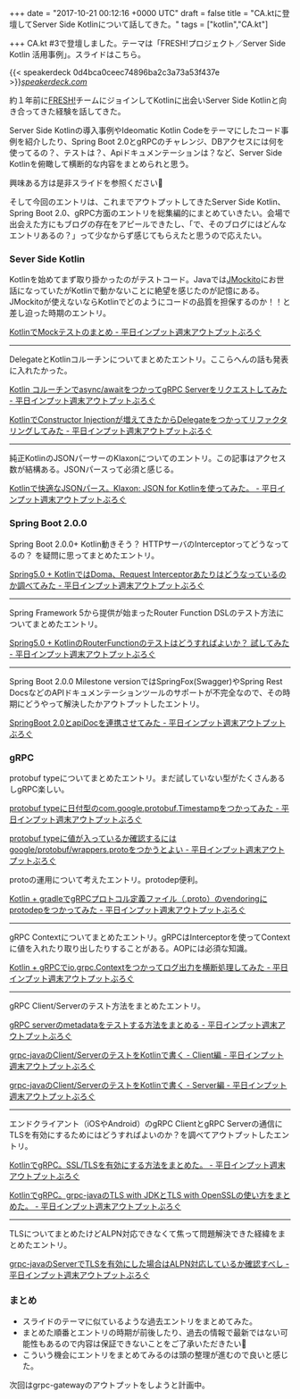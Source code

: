 
+++
date = "2017-10-21 00:12:16 +0000 UTC"
draft = false
title = "CA.ktに登壇してServer Side Kotlinについて話してきた。"
tags = ["kotlin","CA.kt"]

+++
CA.kt #3で登壇しました。テーマは「FRESH!プロジェクト／Server Side Kotlin 活用事例」。スライドはこちら。

{{< speakerdeck 0d4bca0ceec74896ba2c3a73a53f437e >}}<cite class="hatena-citation"><a href="https://speakerdeck.com/soushi/ca-dot-kt-number-3">speakerdeck.com</a></cite>

約１年前に<a href="https://freshlive.tv/">FRESH!</a>チームにジョインしてKotlinに出会いServer Side Kotlinと向き合ってきた経験を話してきた。

Server Side Kotlinの導入事例やIdeomatic Kotlin Codeをテーマにしたコード事例を紹介したり、Spring Boot 2.0とgRPCのチャレンジ、DBアクセスには何を使ってるの？、テストは？、Apiドキュメンテーションは？など、Server Side Kotlinを俯瞰して横断的な内容をまとめられと思う。

興味ある方は是非スライドを参照ください👀

そして今回のエントリは、これまでアウトプットしてきたServer Side Kotlin、Spring Boot 2.0、gRPC方面のエントリを総集編的にまとめていきたい。会場で出会えた方にもブログの存在をアピールできたし、「で、そのブログにはどんなエントリあるの？」って少なからず感じてもらえたと思うので応えたい。

### Sever Side Kotlin

Kotlinを始めてまず取り掛かったのがテストコード。Javaでは<a href="http://jmockit.org/">JMockito</a>にお世話になっていたがKotlinで動かないことに絶望を感じたのが記憶にある。JMockitoが使えないならKotlinでどのようにコードの品質を担保するのか！！と差し迫った時期のエントリ。

[KotlinでMockテストのまとめ - 平日インプット週末アウトプットぶろぐ](http://blog.soushi.me/entry/2017/01/09/012530)

<hr/>

DelegateとKotlinコルーチンについてまとめたエントリ。ここらへんの話も発表に入れたかった。

[Kotlin コルーチンでasync/awaitをつかってgRPC Serverをリクエストしてみた - 平日インプット週末アウトプットぶろぐ](http://blog.soushi.me/entry/2017/07/27/002018)

[KotlinでConstructor Injectionが増えてきたからDelegateをつかってリファクタリングしてみた - 平日インプット週末アウトプットぶろぐ](http://blog.soushi.me/entry/2017/09/08/234753)

<hr/>

純正KotlinのJSONパーサーのKlaxonについてのエントリ。この記事はアクセス数が結構ある。JSONパースって必須と感じる。

[Kotlinで快適なJSONパース。Klaxon: JSON for Kotlinを使ってみた。 - 平日インプット週末アウトプットぶろぐ](http://blog.soushi.me/entry/2016/12/17/225446)

### Spring Boot 2.0.0

Spring Boot 2.0.0+ Kotlin動きそう？ HTTPサーバのInterceptorってどうなってるの？ を疑問に思ってまとめたエントリ。

[Spring5.0 + KotlinではDoma、Request Interceptorあたりはどうなっているのか調べてみた - 平日インプット週末アウトプットぶろぐ](http://blog.soushi.me/entry/2017/06/15/122405)

<hr/>

Spring Framework 5から提供が始まったRouter Function DSLのテスト方法についてまとめたエントリ。

[Spring5.0 + KotlinのRouterFunctionのテストはどうすればよいか？ 試してみた - 平日インプット週末アウトプットぶろぐ](http://blog.soushi.me/entry/2017/06/22/123942)

<hr/>

Spring Boot 2.0.0 Milestone versionではSpringFox(Swagger)やSpring Rest DocsなどのAPIドキュメンテーションツールのサポートが不完全なので、その時期にどうやって解決したかアウトプットしたエントリ。

[SpringBoot 2.0とapiDocを連携させてみた - 平日インプット週末アウトプットぶろぐ](http://blog.soushi.me/entry/2017/09/29/220526)

### gRPC

protobuf typeについてまとめたエントリ。まだ試していない型がたくさんあるしgRPC楽しい。

[protobuf typeに日付型のcom.google.protobuf.Timestampをつかってみた - 平日インプット週末アウトプットぶろぐ](http://blog.soushi.me/entry/2017/08/25/225809)

[protobuf typeに値が入っているか確認するにはgoogle/protobuf/wrappers.protoをつかうとよい - 平日インプット週末アウトプットぶろぐ](http://blog.soushi.me/entry/2017/09/03/170655)

protoの運用について考えたエントリ。protodep便利。

[Kotlin + gradleでgRPCプロトコル定義ファイル（.proto）のvendoringにprotodepをつかってみた - 平日インプット週末アウトプットぶろぐ](http://blog.soushi.me/entry/2017/07/06/122307)

<hr/>

gRPC Contextについてまとめたエントリ。gRPCはInterceptorを使ってContextに値を入れたり取り出したりすることがある。AOPには必須な知識。

[Kotlin + gRPCでio.grpc.Contextをつかってログ出力を横断処理してみた - 平日インプット週末アウトプットぶろぐ](http://blog.soushi.me/entry/2017/07/20/101051)

<hr/>

gRPC Client/Serverのテスト方法をまとめたエントリ。

[gRPC serverのmetadataをテストする方法をまとめる - 平日インプット週末アウトプットぶろぐ](http://blog.soushi.me/entry/2017/09/24/203224)

[grpc-javaのClient/ServerのテストをKotlinで書く - Client編 - 平日インプット週末アウトプットぶろぐ](http://blog.soushi.me/entry/2017/08/11/001047)

[grpc-javaのClient/ServerのテストをKotlinで書く - Server編 - 平日インプット週末アウトプットぶろぐ](http://blog.soushi.me/entry/2017/08/04/000534)

<hr/>

エンドクライアント（iOSやAndroid）のgRPC ClientとgRPC Serverの通信にTLSを有効にするためにはどうすればよいのか？を調べてアウトプットしたエントリ。

[KotlinでgRPC。SSL/TLSを有効にする方法をまとめた。 - 平日インプット週末アウトプットぶろぐ](http://blog.soushi.me/entry/2017/04/21/101624)

[KotlinでgRPC。grpc-javaのTLS with JDKとTLS with OpenSSLの使い方をまとめた。 - 平日インプット週末アウトプットぶろぐ](http://blog.soushi.me/entry/2017/05/11/122139)

<hr/>

TLSについてまとめたけどALPN対応できなくて焦って問題解決できた経緯をまとめたエントリ。

[grpc-javaのServerでTLSを有効にした場合はALPN対応しているか確認すべし - 平日インプット週末アウトプットぶろぐ](http://blog.soushi.me/entry/2017/10/09/152515)

### まとめ

<ul>
<li>スライドのテーマに似ているような過去エントリをまとめてみた。</li>
<li>まとめた順番とエントリの時期が前後したり、過去の情報で最新ではない可能性もあるので内容は保証できないことをご了承いただきたい🙏</li>
<li>こういう機会にエントリをまとめてみるのは頭の整理が進むので良いと感じた。</li>
</ul>


次回はgrpc-gatewayのアウトプットをしようと計画中。


